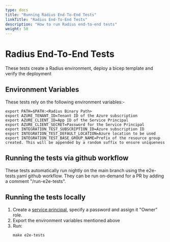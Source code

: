 ```yaml
---
type: docs
title: "Running Radius End-To-End Tests"
linkTitle: "Radius End-To-End Tests"
description: "How to run Radius end-to-end tests"
weight: 50
---
```


# Radius End-To-End Tests

These tests create a Radius environment, deploy a bicep template and verify the deployment


## Environment Variables

These tests rely on the following environment variables:-

```
export PATH=$PATH:<Radius Binary Path>
export AZURE_TENANT_ID=Tenant ID of the Azure subscription
export AZURE_CLIENT_ID=App ID of the Service Principal
export AZURE_CLIENT_SECRET=Password for the Service Principal
export INTEGRATION_TEST_SUBSCRIPTION_ID=Azure subscription ID
export INTEGRATION_TEST_DEFAULT_LOCATION=Azure location to be used
export INTEGRATION_TEST_BASE_GROUP_NAME=Prefix of the resource group created. This will be appended by a random suffix to ensure uniqueness
```


## Running the tests via github workflow

These tests automatically run nightly on the main branch using the e2e-tests.yaml github workflow. They can be run on-demand for a PR by adding a comment "/run-e2e-tests".


## Running the tests locally

1. Create a [service principal](https://docs.microsoft.com/en-us/azure/active-directory/develop/howto-create-service-principal-portal), specify a password and assign it "Owner" role.
2. Export the environment variables mentioned above
3. Run:
    ```
    make e2e-tests
    ```